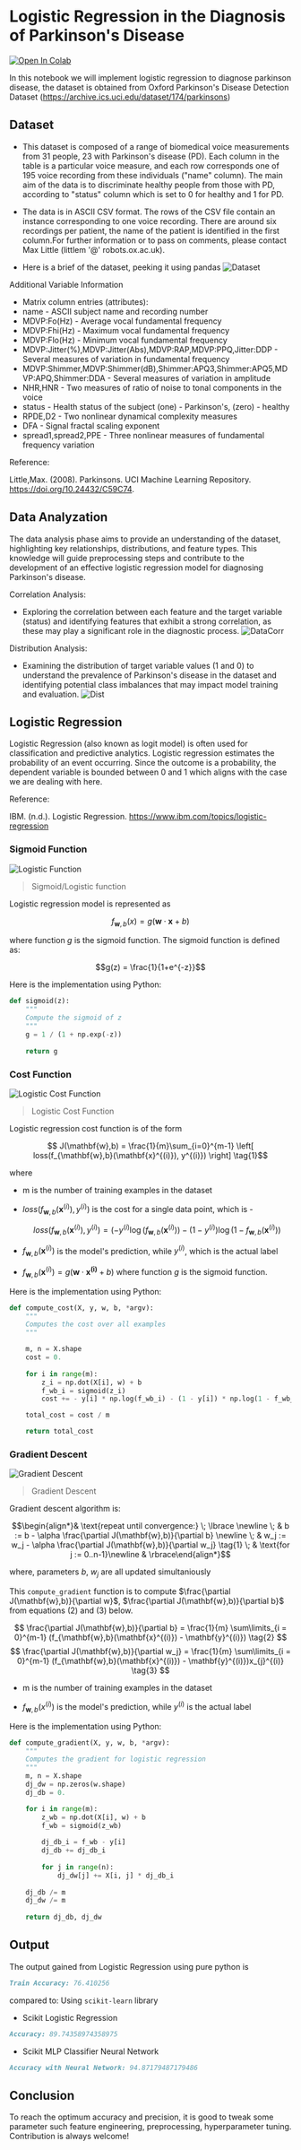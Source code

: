 
# Logistic Regression in the Diagnosis of Parkinson's Disease
[![Open In Colab](https://colab.research.google.com/assets/colab-badge.svg)](https://colab.research.google.com/github/faridnec/parkinsons-disease-detection/blob/main/logistic_reg.ipynb)


In this notebook we will implement logistic regression to diagnose parkinson disease, the dataset is obtained from Oxford Parkinson's Disease Detection Dataset (https://archive.ics.uci.edu/dataset/174/parkinsons)

## Dataset
- This dataset is composed of a range of biomedical voice measurements from 31 people, 23 with Parkinson's disease (PD). Each column in the table is a particular voice measure, and each row corresponds one of 195 voice recording from these individuals ("name" column). The main aim of the data is to discriminate healthy people from those with PD, according to "status" column which is set to 0 for healthy and 1 for PD. 

- The data is in ASCII CSV format. The rows of the CSV file contain an instance corresponding to one voice recording. There are around six recordings per patient, the name of the patient is identified in the first column.For further information or to pass on comments, please contact Max Little (littlem '@' robots.ox.ac.uk).

- Here is a brief of the dataset, peeking it using pandas
![Dataset](https://github.com/faridnec/parkinson-regression/blob/main/img/dataset.png?raw=true)

Additional Variable Information
- Matrix column entries (attributes):
- name - ASCII subject name and recording number
- MDVP:Fo(Hz) - Average vocal fundamental frequency
- MDVP:Fhi(Hz) - Maximum vocal fundamental frequency
- MDVP:Flo(Hz) - Minimum vocal fundamental frequency
- MDVP:Jitter(%),MDVP:Jitter(Abs),MDVP:RAP,MDVP:PPQ,Jitter:DDP - Several measures of variation in fundamental frequency
- MDVP:Shimmer,MDVP:Shimmer(dB),Shimmer:APQ3,Shimmer:APQ5,MDVP:APQ,Shimmer:DDA - Several measures of variation in amplitude
- NHR,HNR - Two measures of ratio of noise to tonal components in the voice
- status - Health status of the subject (one) - Parkinson's, (zero) - healthy
- RPDE,D2 - Two nonlinear dynamical complexity measures
- DFA - Signal fractal scaling exponent
- spread1,spread2,PPE - Three nonlinear measures of fundamental frequency variation

Reference:

Little,Max. (2008). Parkinsons. UCI Machine Learning Repository. https://doi.org/10.24432/C59C74.

## Data Analyzation
The data analysis phase aims to provide an understanding of the dataset, highlighting key relationships, distributions, and feature types. This knowledge will guide preprocessing steps and contribute to the development of an effective logistic regression model for diagnosing Parkinson's disease.

Correlation Analysis:
- Exploring the correlation between each feature and the target variable (status) and identifying features that exhibit a strong correlation, as these may play a significant role in the diagnostic process.
![DataCorr](https://github.com/faridnec/parkinson-regression/blob/main/img/corr.png?raw=true)

Distribution Analysis:
- Examining the distribution of target variable values (1 and 0) to understand the prevalence of Parkinson's disease in the dataset and identifying potential class imbalances that may impact model training and evaluation. 
![Dist](https://github.com/faridnec/parkinson-regression/blob/main/img/countplot.png?raw=true)

## Logistic Regression

Logistic Regression (also known as logit model) is often used for classification and predictive analytics. Logistic regression estimates the probability of an event occurring. Since the outcome is a probability, the dependent variable is bounded between 0 and 1 which aligns with the case we are dealing with here.

Reference:

IBM. (n.d.). Logistic Regression. https://www.ibm.com/topics/logistic-regression

### Sigmoid Function
![Logistic Function](./img/logistic-func.png)
> Sigmoid/Logistic function

Logistic regression model is represented as

$$ f_{\mathbf{w},b}(x) = g(\mathbf{w}\cdot \mathbf{x} + b)$$

where function $g$ is the sigmoid function. The sigmoid function is defined as:

$$g(z) = \frac{1}{1+e^{-z}}$$

Here is the implementation using Python:

```python
def sigmoid(z):
    """
    Compute the sigmoid of z
    """
    g = 1 / (1 + np.exp(-z))
    
    return g
```
### Cost Function
![Logistic Cost Function](./img/lr-cost-function.png)
> Logistic Cost Function

Logistic regression cost function is of the form 

$$ J(\mathbf{w},b) = \frac{1}{m}\sum_{i=0}^{m-1} \left[ loss(f_{\mathbf{w},b}(\mathbf{x}^{(i)}), y^{(i)}) \right] \tag{1}$$

where
* m is the number of training examples in the dataset


* $loss(f_{\mathbf{w},b}(\mathbf{x}^{(i)}), y^{(i)})$ is the cost for a single data point, which is - 

    $$loss(f_{\mathbf{w},b}(\mathbf{x}^{(i)}), y^{(i)}) = (-y^{(i)} \log\left(f_{\mathbf{w},b}\left( \mathbf{x}^{(i)} \right) \right) - \left( 1 - y^{(i)}\right) \log \left( 1 - f_{\mathbf{w},b}\left( \mathbf{x}^{(i)} \right) \right) \tag{2}$$
    
    
*  $f_{\mathbf{w},b}(\mathbf{x}^{(i)})$ is the model's prediction, while $y^{(i)}$, which is the actual label

*  $f_{\mathbf{w},b}(\mathbf{x}^{(i)}) = g(\mathbf{w} \cdot \mathbf{x^{(i)}} + b)$ where function $g$ is the sigmoid function.

Here is the implementation using Python:
```python
def compute_cost(X, y, w, b, *argv):
    """
    Computes the cost over all examples
    """

    m, n = X.shape
    cost = 0.
    
    for i in range(m):
        z_i = np.dot(X[i], w) + b
        f_wb_i = sigmoid(z_i)
        cost += - y[i] * np.log(f_wb_i) - (1 - y[i]) * np.log(1 - f_wb_i)

    total_cost = cost / m

    return total_cost
```
### Gradient Descent
![Gradient Descent](./img/GDescent.png)
> Gradient Descent

Gradient descent algorithm is:

$$\begin{align*}& \text{repeat until convergence:} \; \lbrace \newline \; & b := b -  \alpha \frac{\partial J(\mathbf{w},b)}{\partial b} \newline       \; & w_j := w_j -  \alpha \frac{\partial J(\mathbf{w},b)}{\partial w_j} \tag{1}  \; & \text{for j := 0..n-1}\newline & \rbrace\end{align*}$$

where, parameters $b$, $w_j$ are all updated simultaniously

This `compute_gradient` function is to compute $\frac{\partial J(\mathbf{w},b)}{\partial w}$, $\frac{\partial J(\mathbf{w},b)}{\partial b}$ from equations (2) and (3) below.

$$
\frac{\partial J(\mathbf{w},b)}{\partial b}  = \frac{1}{m} \sum\limits_{i = 0}^{m-1} (f_{\mathbf{w},b}(\mathbf{x}^{(i)}) - \mathbf{y}^{(i)}) \tag{2}
$$
$$
\frac{\partial J(\mathbf{w},b)}{\partial w_j}  = \frac{1}{m} \sum\limits_{i = 0}^{m-1} (f_{\mathbf{w},b}(\mathbf{x}^{(i)}) - \mathbf{y}^{(i)})x_{j}^{(i)} \tag{3}
$$
* m is the number of training examples in the dataset

    
*  $f_{\mathbf{w},b}(x^{(i)})$ is the model's prediction, while $y^{(i)}$ is the actual label

Here is the implementation using Python:
```python
def compute_gradient(X, y, w, b, *argv): 
    """
    Computes the gradient for logistic regression  
    """
    m, n = X.shape
    dj_dw = np.zeros(w.shape)
    dj_db = 0.

    for i in range(m):
        z_wb = np.dot(X[i], w) + b
        f_wb = sigmoid(z_wb)
        
        dj_db_i = f_wb - y[i]
        dj_db += dj_db_i
        
        for j in range(n): 
            dj_dw[j] += X[i, j] * dj_db_i
            
    dj_db /= m
    dj_dw /= m
        
    return dj_db, dj_dw
```
## Output
The output gained from Logistic Regression using pure python is
```markdown
Train Accuracy: 76.410256
```
compared to:
Using `scikit-learn` library
- Scikit Logistic Regression
```markdown
Accuracy: 89.74358974358975
```
- Scikit MLP Classifier Neural Network
```markdown
Accuracy with Neural Network: 94.87179487179486
```
## Conclusion
To reach the optimum accuracy and precision, it is good to tweak some parameter such feature engineering, preprocessing, hyperparameter tuning. Contribution is always welcome!
